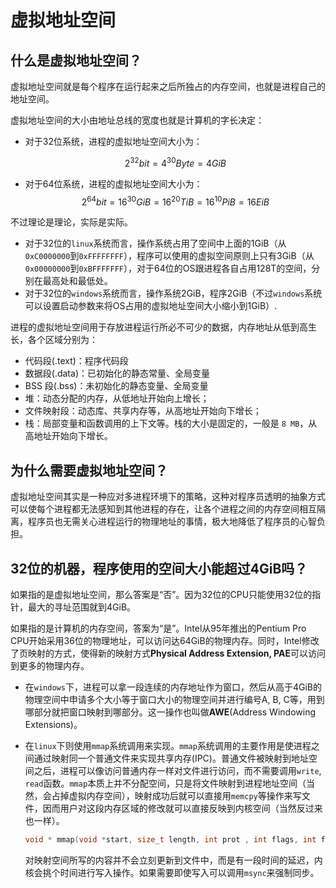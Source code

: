 # 虚拟地址空间


## 什么是虚拟地址空间？

虚拟地址空间就是每个程序在运行起来之后所独占的内存空间，也就是进程自己的地址空间。

虚拟地址空间的大小由地址总线的宽度也就是计算机的字长决定：

- 对于32位系统，进程的虚拟地址空间大小为：

  $$
  2^{32} bit = 4^{30} Byte = 4 GiB
  $$

- 对于64位系统，进程的虚拟地址空间大小为：
  $$
  2^{64}bit = 16^{30} GiB = 16 ^{20} TiB = 16^{10} PiB= 16 EiB
  $$

不过理论是理论，实际是实际。

- 对于32位的`linux`系统而言，操作系统占用了空间中上面的1GiB（从`0xC0000000`到`0xFFFFFFFF`），程序可以使用的虚拟空间原则上只有3GiB（从`0x00000000`到`0xBFFFFFFF`），对于64位的OS跟进程各自占用128T的空间，分别在最高处和最低处。
- 对于32位的`windows`系统而言，操作系统2GiB，程序2GiB（不过`windows`系统可以设置启动参数来将OS占用的虚拟地址空间大小缩小到1GiB）.

进程的虚拟地址空间用于存放进程运行所必不可少的数据，内存地址从低到高生长，各个区域分别为：

- 代码段(.text)：程序代码段
- 数据段(.data)：已初始化的静态常量、全局变量
- BSS 段(.bss)：未初始化的静态变量、全局变量
- 堆：动态分配的内存，从低地址开始向上增长；
- 文件映射段：动态库、共享内存等，从高地址开始向下增长；
- 栈：局部变量和函数调用的上下文等。栈的大小是固定的，一般是 `8 MB`，从高地址开始向下增长。

## 为什么需要虚拟地址空间？

虚拟地址空间其实是一种应对多进程环境下的策略，这种对程序员透明的抽象方式可以使每个进程都无法感知到其他进程的存在，让各个进程之间的内存空间相互隔离，程序员也无需关心进程运行的物理地址的事情，极大地降低了程序员的心智负担。

## 32位的机器，程序使用的空间大小能超过4GiB吗？

如果指的是虚拟地址空间，那么答案是“否”。因为32位的CPU只能使用32位的指针，最大的寻址范围就到4GiB。

如果指的是计算机的内存空间，答案为“是”。Intel从95年推出的Pentium Pro CPU开始采用36位的物理地址，可以访问达64GiB的物理内存。同时，Intel修改了页映射的方式，使得新的映射方式**Physical Address Extension, PAE**可以访问到更多的物理内存。

- 在`windows`下，进程可以拿一段连续的内存地址作为窗口，然后从高于4GiB的物理空间中申请多个大小等于窗口大小的物理空间并进行编号A, B, C等，用到哪部分就把窗口映射到哪部分。这一操作也叫做**AWE**(Address Windowing Extensions)。

- 在`linux`下则使用`mmap`系统调用来实现。`mmap`系统调用的主要作用是使进程之间通过映射同一个普通文件来实现共享内存(IPC)。普通文件被映射到地址空间之后，进程可以像访问普通内存一样对文件进行访问，而不需要调用`write`, `read`函数。`mmap`本质上并不分配空间，只是将文件映射到进程地址空间（当然，会占掉虚拟内存空间），映射成功后就可以直接用`memcpy`等操作来写文件，因而用户对这段内存区域的修改就可以直接反映到内核空间（当然反过来也一样）。

  ```c++
  void * mmap(void *start, size_t length, int prot , int flags, int fd, off_t offset)
  ```

  对映射空间所写的内容并不会立刻更新到文件中，而是有一段时间的延迟，内核会挑个时间进行写入操作。如果需要即使写入可以调用`msync`来强制同步。

